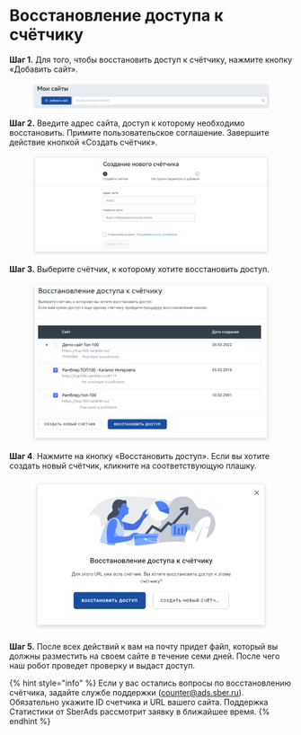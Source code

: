 # Восстановление доступа к счётчику

**Шаг 1.** Для того, чтобы восстановить доступ к счётчику, нажмите кнопку «Добавить сайт».

<figure><img src="../.gitbook/assets/stat.top100.rambler.ru_stat_projects__sberads=1 (1) (1).png" alt=""><figcaption></figcaption></figure>

**Шаг 2.** Введите адрес сайта, доступ к которому необходимо восстановить. Примите пользовательское соглашение. Завершите действие кнопкой «Создать счётчик».

<figure><img src="../.gitbook/assets/stat.top100.rambler.ru_stat_projects__sberads=1 (2).png" alt=""><figcaption></figcaption></figure>

**Шаг 3.** Выберите счётчик, к которому хотите восстановить доступ.

<figure><img src="../.gitbook/assets/top100.rambler.ru_28(1).png" alt=""><figcaption></figcaption></figure>

**Шаг 4**. Нажмите на кнопку «Восстановить доступ». Если вы хотите создать новый счётчик, кликните на соответствующую плашку.

<figure><img src="../.gitbook/assets/top100.rambler.ru_11(1).png" alt=""><figcaption></figcaption></figure>

**Шаг 5.** После всех действий к вам на почту придет файл, который вы должны разместить на своем сайте в течение семи дней. После чего наш робот проведет проверку и выдаст доступ.

{% hint style="info" %}
Если у вас остались вопросы по восстановлению счётчика, задайте службе поддержки ([counter@ads.sber.ru](mailto:counter@ads.sber.ru)). Обязательно укажите ID счетчика и URL вашего сайта. Поддержка Статистики от SberAds рассмотрит заявку в ближайшее время.
{% endhint %}
